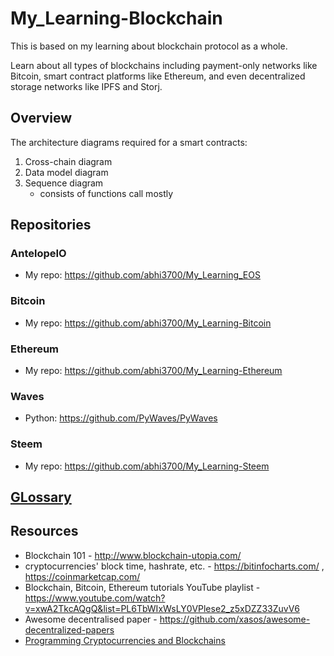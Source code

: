 # My_Learning-Blockchain

This is based on my learning about blockchain protocol as a whole.

Learn about all types of blockchains including payment-only networks like Bitcoin, smart contract platforms like Ethereum, and even decentralized storage networks like IPFS and Storj.

## Overview

The architecture diagrams required for a smart contracts:

1. Cross-chain diagram
2. Data model diagram
3. Sequence diagram
   - consists of functions call mostly

## Repositories

### AntelopeIO

- My repo: https://github.com/abhi3700/My_Learning_EOS

### Bitcoin

- My repo: https://github.com/abhi3700/My_Learning-Bitcoin

### Ethereum

- My repo: https://github.com/abhi3700/My_Learning-Ethereum

### Waves

- Python: https://github.com/PyWaves/PyWaves

### Steem

- My repo: https://github.com/abhi3700/My_Learning-Steem

## [GLossary](https://www.gemini.com/cryptopedia/glossary)

## Resources

- Blockchain 101 - http://www.blockchain-utopia.com/
- cryptocurrencies' block time, hashrate, etc. - https://bitinfocharts.com/ , https://coinmarketcap.com/
- Blockchain, Bitcoin, Ethereum tutorials YouTube playlist - https://www.youtube.com/watch?v=xwA2TkcAQgQ&list=PL6TbWIxWsLY0VPlese2_z5xDZZ33ZuvV6
- Awesome decentralised paper - https://github.com/xasos/awesome-decentralized-papers
- [Programming Cryptocurrencies and Blockchains](https://github.com/yukimotopress/blockchains)
